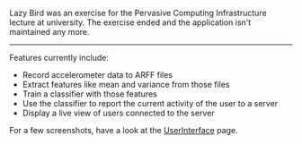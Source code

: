 Lazy Bird was an exercise for the Pervasive Computing Infrastructure lecture at
university. The exercise ended and the application isn't maintained any more.

-------------

Features currently include:

 * Record accelerometer data to ARFF files
 * Extract features like mean and variance from those files
 * Train a classifier with those features
 * Use the classifier to report the current activity of the user to a server
 * Display a live view of users connected to the server

For a few screenshots, have a look at the
[UserInterface](docs/UserInterface.md) page.

